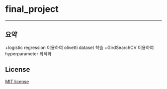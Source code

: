 # final_project
---
## 요약
  +logistic regression 이용하여 olivetti dataset 학습
  +GirdSearchCV 이용하여 hyperparameter 최적화









## License
  [MIT license](https://github.com/pwnstj/oss_final/blob/main/LICENSE)
